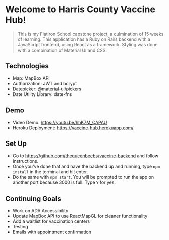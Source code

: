 # Welcome to Harris County Vaccine Hub!
>This is my Flatiron School capstone project, a culmination of 15 weeks of learning. This application has a Ruby on Rails backend with a JavaScript frontend, using React as a framework. Styling was done with a combination of Material UI and CSS. 

## Technologies
* Map: MapBox API
* Authorization: JWT and bcrypt 
* Datepicker: @material-ui/pickers
* Date Utility Library: date-fns

## Demo
* Video Demo: https://youtu.be/hhK7M_CAPAU
* Heroku Deployment: https://vaccine-hub.herokuapp.com/

## Set Up
* Go to https://github.com/thequeenbeebs/vaccine-backend and follow instructions.
* Once you've done that and have the backend up and running, type `npm install` in the terminal and hit enter.
* Do the same with `npm start`. You will be prompted to run the app on another port because 3000 is full. Type `Y` for yes.

## Continuing Goals
* Work on ADA Accessibility
* Update MapBox API to use ReactMapGL for cleaner functionality
* Add a waitlist for vaccination centers
* Testing
* Emails with appointment confirmation

